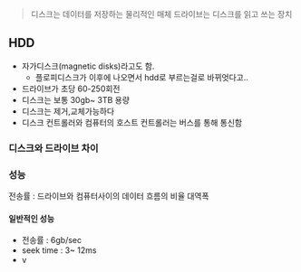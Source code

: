 >디스크는 데이터를 저장하는 물리적인 매체
>드라이브는 디스크를 읽고 쓰는 장치
## HDD
- 자가디스크(magnetic disks)라고도 함.
	- 플로피디스크가 이후에 나오면서 hdd로 부르는걸로 바뀌엇다고..
- 드라이브가 초당 60-250회전
- 디스크는 보통 30gb~ 3TB 용량
- 디스크는 제거,교체가능하다
- 디스크 컨트롤러와 컴퓨터의 호스트 컨트롤러는 버스를 통해 통신함
### 디스크와 드라이브 차이


### 성능
전송률 : 드라이브와 컴퓨터사이의 데이터 흐름의 비율
대역폭
#### 일반적인 성능
- 전송률 : 6gb/sec
- seek time : 3~ 12ms
- v